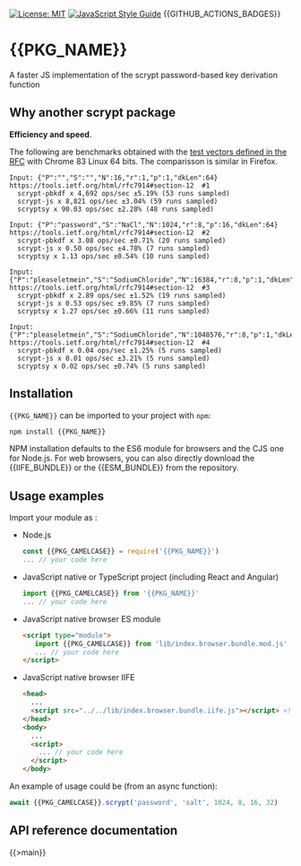 [![License: MIT](https://img.shields.io/badge/License-MIT-yellow.svg)](https://opensource.org/licenses/MIT)
[![JavaScript Style Guide](https://img.shields.io/badge/code_style-standard-brightgreen.svg)](https://standardjs.com)
{{GITHUB_ACTIONS_BADGES}}

# {{PKG_NAME}}

A faster JS implementation of the scrypt password-based key derivation function

## Why another scrypt package

**Efficiency and speed**.

The following are benchmarks obtained with the [test vectors defined in the RFC](https://tools.ietf.org/html/rfc7914#section-12) with Chrome 83 Linux 64 bits. The comparisson is similar in Firefox.

```
Input: {"P":"","S":"","N":16,"r":1,"p":1,"dkLen":64} https://tools.ietf.org/html/rfc7914#section-12  #1
  scrypt-pbkdf x 4,692 ops/sec ±5.19% (53 runs sampled)
  scrypt-js x 8,821 ops/sec ±3.04% (59 runs sampled)
  scryptsy x 90.03 ops/sec ±2.28% (48 runs sampled)

Input: {"P":"password","S":"NaCl","N":1024,"r":8,"p":16,"dkLen":64} https://tools.ietf.org/html/rfc7914#section-12  #2
  scrypt-pbkdf x 3.08 ops/sec ±0.71% (20 runs sampled)
  scrypt-js x 0.50 ops/sec ±4.78% (7 runs sampled)
  scryptsy x 1.13 ops/sec ±0.54% (10 runs sampled)

Input: {"P":"pleaseletmein","S":"SodiumChloride","N":16384,"r":8,"p":1,"dkLen":64} https://tools.ietf.org/html/rfc7914#section-12  #3
  scrypt-pbkdf x 2.89 ops/sec ±1.52% (19 runs sampled)
  scrypt-js x 0.53 ops/sec ±9.85% (7 runs sampled)
  scryptsy x 1.27 ops/sec ±0.66% (11 runs sampled)

Input: {"P":"pleaseletmein","S":"SodiumChloride","N":1048576,"r":8,"p":1,"dkLen":64} https://tools.ietf.org/html/rfc7914#section-12  #4
  scrypt-pbkdf x 0.04 ops/sec ±1.25% (5 runs sampled)
  scrypt-js x 0.01 ops/sec ±3.21% (5 runs sampled)
  scryptsy x 0.02 ops/sec ±0.74% (5 runs sampled)
```

## Installation

`{{PKG_NAME}}` can be imported to your project with `npm`:

```bash
npm install {{PKG_NAME}}
```

NPM installation defaults to the ES6 module for browsers and the CJS one for Node.js. For web browsers, you can also directly download the {{IIFE_BUNDLE}} or the {{ESM_BUNDLE}} from the repository.

## Usage examples

Import your module as :

 - Node.js
   ```javascript
   const {{PKG_CAMELCASE}} = require('{{PKG_NAME}}')
   ... // your code here
   ```
 - JavaScript native or TypeScript project (including React and Angular)
   ```javascript
   import {{PKG_CAMELCASE}} from '{{PKG_NAME}}'
   ... // your code here
   ```
 - JavaScript native browser ES module
   ```html
   <script type="module">
      import {{PKG_CAMELCASE}} from 'lib/index.browser.bundle.mod.js'  // Use your actual path to the broser mod bundle
      ... // your code here
   </script>
   ```
 - JavaScript native browser IIFE
   ```html
   <head>
     ...
     <script src="../../lib/index.browser.bundle.iife.js"></script> <!-- Use your actual path to the browser bundle -->
   </head>
   <body>
     ...
     <script>
       ... // your code here
     </script>
   </body>
   ```

An example of usage could be (from an async function):

```javascript
await {{PKG_CAMELCASE}}.scrypt('password', 'salt', 1024, 8, 16, 32)
```

## API reference documentation

{{>main}}

